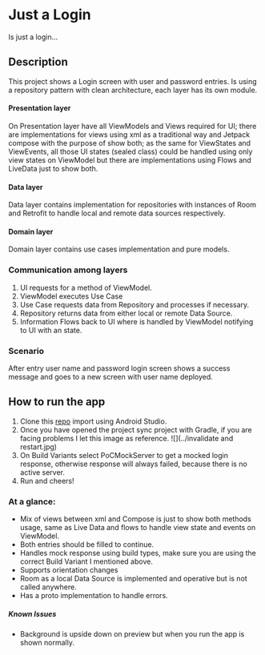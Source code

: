 # Just a Login

Is just a login...

## Description

This project shows a Login screen with user and password entries.
Is using a repository pattern with clean architecture, each layer has its own module.

#### Presentation layer

On Presentation layer have all ViewModels and Views required for UI; there are implementations for
views using xml as a traditional way and Jetpack compose with the purpose of show both; as the same
for ViewStates and ViewEvents, all those UI states (sealed class) could be handled using only view
states on ViewModel but there are implementations using Flows and LiveData just to show both.

#### Data layer

Data layer contains implementation for repositories with instances of Room and Retrofit to handle
local and remote data sources respectively.

#### Domain layer

Domain layer contains use cases implementation and pure models.

### Communication among layers

1. UI requests for a method of ViewModel.
2. ViewModel executes Use Case
3. Use Case requests data from Repository and processes if necessary.
4. Repository returns data from either local or remote Data Source.
5. Information Flows back to UI where is handled by ViewModel notifying to UI with an state.

### Scenario

After entry user name and password login screen shows a success message and goes to a new screen
with user name deployed.

## How to run the app

1. Clone this [repo](https://github.com/DavEsMtz/Just-a-login....git) import using Android Studio.
2. Once you have opened the project sync project with Gradle, if you are facing problems I let this
   image as reference.
![](../invalidate and restart.jpg)
3. On Build Variants select PoCMockServer to get a mocked login response, otherwise response will always failed, because there is no active server.
4. Run and cheers!

### At a glance:
- Mix of views between xml and Compose is just to show both methods usage, same as Live Data and flows to handle view state and events on ViewModel.
- Both entries should be filled to continue.
- Handles mock response using build types, make sure you are using the correct Build Variant I mentioned above.
- Supports orientation changes
- Room as a local Data Source is implemented and operative but is not called anywhere.
- Has a proto implementation to handle errors.

##### Known Issues
- Background is upside down on preview but when you run the app is shown normally.
